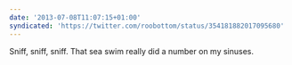 ```yaml
---
date: '2013-07-08T11:07:15+01:00'
syndicated: 'https://twitter.com/roobottom/status/354181882017095680'
---
```

Sniff, sniff, sniff. That sea swim really did a number on my sinuses.
